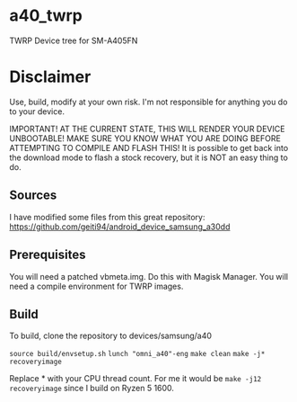 # a40_twrp
TWRP Device tree for SM-A405FN

# Disclaimer
Use, build, modify at your own risk. I'm not responsible for anything you do to your device.

IMPORTANT! AT THE CURRENT STATE, THIS WILL RENDER YOUR DEVICE UNBOOTABLE! MAKE SURE YOU KNOW WHAT YOU ARE DOING BEFORE ATTEMPTING TO COMPILE AND FLASH THIS! It is possible to get back into the download mode to flash a stock recovery, but it is NOT an easy thing to do.

## Sources
I have modified some files from this great repository: https://github.com/geiti94/android_device_samsung_a30dd

## Prerequisites
You will need a patched vbmeta.img. Do this with Magisk Manager.
You will need a compile environment for TWRP images.

## Build
To build, clone the repository to devices/samsung/a40

``source build/envsetup.sh``
``lunch "omni_a40"-eng``
``make clean``
``make -j* recoveryimage``

Replace * with your CPU thread count. For me it would be ``make -j12 recoveryimage`` since I build on Ryzen 5 1600.
